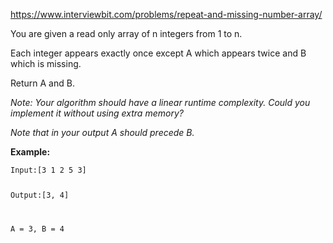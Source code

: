 https://www.interviewbit.com/problems/repeat-and-missing-number-array/

<div class="p-html-content p-statement"><div class="p-html-content__container"><p>You are given a read only array of n integers from 1 to n.</p>

<p>Each integer appears exactly once except A which appears twice and B which is missing.</p>

<p>Return A and B.</p>

<p><em>Note: Your algorithm should have a linear runtime complexity. Could you implement it without using extra memory?</em></p>

<p><em>Note that in your output A should precede B.</em></p>

<p><strong>Example:</strong></p>

<div class="highlighter-rouge"><pre class="highlight"><code>Input:[3 1 2 5 3] 

Output:[3, 4] 

A = 3, B = 4
</code></pre>
</div>

</div></div>
